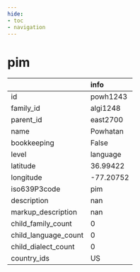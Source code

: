```yaml
---
hide:
- toc
- navigation
---
```

# pim
|                      | info      |
|:---------------------|:----------|
| id                   | powh1243  |
| family_id            | algi1248  |
| parent_id            | east2700  |
| name                 | Powhatan  |
| bookkeeping          | False     |
| level                | language  |
| latitude             | 36.99422  |
| longitude            | -77.20752 |
| iso639P3code         | pim       |
| description          | nan       |
| markup_description   | nan       |
| child_family_count   | 0         |
| child_language_count | 0         |
| child_dialect_count  | 0         |
| country_ids          | US        |